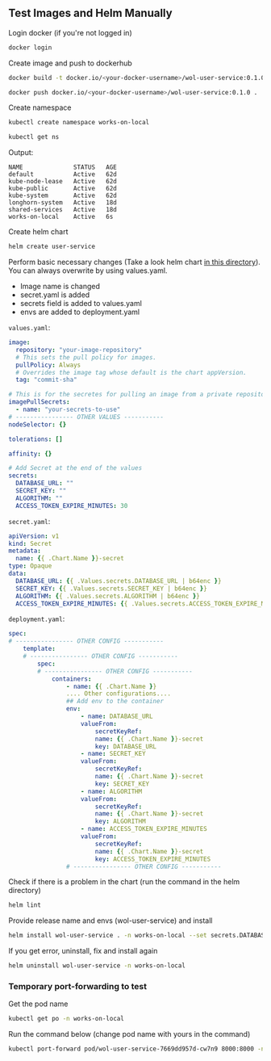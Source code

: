 ## Test Images and Helm Manually

Login docker (if you're not logged in)

```bash
docker login
```

Create image and push to dockerhub

```bash
docker build -t docker.io/<your-docker-username>/wol-user-service:0.1.0 .
```

```bash
docker push docker.io/<your-docker-username>/wol-user-service:0.1.0 .
```

Create namespace

```bash
kubectl create namespace works-on-local
```

```bash
kubectl get ns
```

Output:
```
NAME              STATUS   AGE
default           Active   62d
kube-node-lease   Active   62d
kube-public       Active   62d
kube-system       Active   62d
longhorn-system   Active   18d
shared-services   Active   18d
works-on-local    Active   6s
```

Create helm chart

```bash
helm create user-service
```

Perform basic necessary changes (Take a look helm chart [in this directory](../../development/wol-user-service/helm-chart/)). You can always overwrite by using values.yaml.
- Image name is changed
- secret.yaml is added
- secrets field is added to values.yaml
- envs are added to deployment.yaml


`values.yaml`:

```yaml
image:
  repository: "your-image-repository"
  # This sets the pull policy for images.
  pullPolicy: Always
  # Overrides the image tag whose default is the chart appVersion.
  tag: "commit-sha"

# This is for the secretes for pulling an image from a private repository more information can be found here: https://kubernetes.io/docs/tasks/configure-pod-container/pull-image-private-registry/
imagePullSecrets:
  - name: "your-secrets-to-use"
# ---------------- OTHER VALUES -----------
nodeSelector: {}

tolerations: []

affinity: {}

# Add Secret at the end of the values
secrets:
  DATABASE_URL: ""
  SECRET_KEY: ""
  ALGORITHM: ""
  ACCESS_TOKEN_EXPIRE_MINUTES: 30
```

`secret.yaml`:
```yaml
apiVersion: v1
kind: Secret
metadata:
  name: {{ .Chart.Name }}-secret
type: Opaque
data:
  DATABASE_URL: {{ .Values.secrets.DATABASE_URL | b64enc }}
  SECRET_KEY: {{ .Values.secrets.SECRET_KEY | b64enc }}
  ALGORITHM: {{ .Values.secrets.ALGORITHM | b64enc }}
  ACCESS_TOKEN_EXPIRE_MINUTES: {{ .Values.secrets.ACCESS_TOKEN_EXPIRE_MINUTES | toString | b64enc }}
```

`deployment.yaml`:
```yaml
spec:
# ---------------- OTHER CONFIG -----------
    template:
    # ---------------- OTHER CONFIG -----------
        spec:
        # ---------------- OTHER CONFIG -----------
            containers:
                - name: {{ .Chart.Name }}
                .... Other configurations....
                ## Add env to the container
                env:
                    - name: DATABASE_URL
                    valueFrom:
                        secretKeyRef:
                        name: {{ .Chart.Name }}-secret
                        key: DATABASE_URL
                    - name: SECRET_KEY
                    valueFrom:
                        secretKeyRef:
                        name: {{ .Chart.Name }}-secret
                        key: SECRET_KEY
                    - name: ALGORITHM
                    valueFrom:
                        secretKeyRef:
                        name: {{ .Chart.Name }}-secret
                        key: ALGORITHM
                    - name: ACCESS_TOKEN_EXPIRE_MINUTES
                    valueFrom:
                        secretKeyRef:
                        name: {{ .Chart.Name }}-secret
                        key: ACCESS_TOKEN_EXPIRE_MINUTES
                # ---------------- OTHER CONFIG -----------
```


Check if there is a problem in the chart (run the command in the helm directory)
```bash
helm lint
```

Provide release name and envs (wol-user-service) and install
```bash
helm install wol-user-service . -n works-on-local --set secrets.DATABASE_URL=postgresql://user_service_user:user_service_pass@db-0-postgresql.shared-services.svc.cluster.local:5432/user_service_db --set secrets.SECRET_KEY=PshDMr4yrwXgCTmMpjIO1_Ll3LrDeKWvIaUntACc0Bc --set secrets.ALGORITHM=HS256 --set secrets.ACCESS_TOKEN_EXPIRE_MINUTES=30
```

If you get error, uninstall, fix and install again

```bash
helm uninstall wol-user-service -n works-on-local 
```

### Temporary port-forwarding to test

Get the pod name 
```bash
kubectl get po -n works-on-local
```

Run the command below (change pod name with yours in the command)
```bash
kubectl port-forward pod/wol-user-service-7669dd957d-cw7n9 8000:8000 -n works-on-local
```
